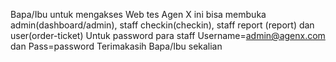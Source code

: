 Bapa/Ibu untuk mengakses Web tes Agen X ini bisa membuka admin(dashboard/admin), staff checkin(checkin), staff report (report) dan user(order-ticket)
Untuk password para staff Username=admin@agenx.com dan Pass=password
Terimakasih Bapa/Ibu sekalian

